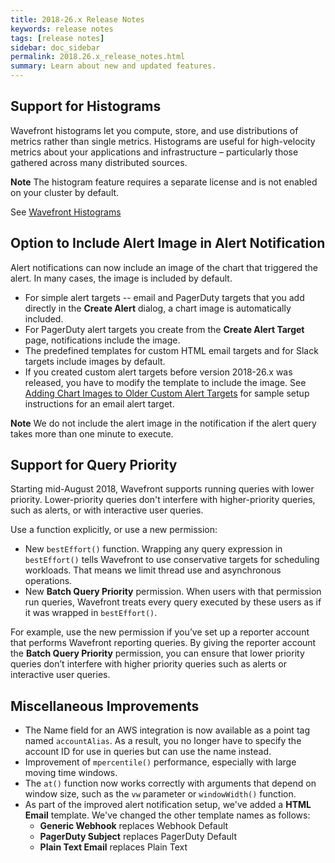 ```yaml
---
title: 2018-26.x Release Notes
keywords: release notes
tags: [release notes]
sidebar: doc_sidebar
permalink: 2018.26.x_release_notes.html
summary: Learn about new and updated features.
---
```



## Support for Histograms
Wavefront histograms let you compute, store, and use distributions of metrics rather than single metrics. Histograms are useful for high-velocity metrics about your applications and infrastructure – particularly those gathered across many distributed sources.

**Note** The histogram feature requires a separate license and is not enabled on your cluster by default.

See [Wavefront Histograms](https://docs.wavefront.com/proxies_histograms.html)

## Option to Include Alert Image in Alert Notification

Alert notifications can now include an image of the chart that triggered the alert. In many cases, the image is included by default.
* For simple alert targets -- email and PagerDuty targets that you add directly in the **Create Alert** dialog, a chart image is automatically included.
* For PagerDuty alert targets you create from the **Create Alert Target** page, notifications include the image.
* The predefined templates for custom HTML email targets and for Slack targets include images by default.
* If you created custom alert targets before version 2018-26.x was released, you have to modify the template to include the image.  See [Adding Chart Images to Older Custom Alert Targets](alert_target_customizing.html#adding-chart-images-to-older-custom-alert-targets) for sample setup instructions for an email alert target.

**Note** We do not include the alert image in the notification if the alert query takes more than one minute to execute.

## Support for Query Priority

Starting mid-August 2018, Wavefront supports running queries with lower priority. Lower-priority queries don't interfere with higher-priority queries, such as alerts, or with interactive user queries.

Use a function explicitly, or use a new permission:
- New `bestEffort()` function. Wrapping any query expression in `bestEffort()` tells Wavefront to use conservative targets for scheduling workloads. That means we limit thread use and asynchronous operations.
- New **Batch Query Priority** permission. When users with that permission run queries, Wavefront treats every query executed by these users as if it was wrapped in `bestEffort()`.

For example, use the new permission if you’ve set up a reporter account that performs Wavefront reporting queries. By giving the reporter account the **Batch Query Priority** permission, you can ensure that lower priority queries don’t interfere with higher priority queries such as alerts or interactive user queries.

## Miscellaneous Improvements

* The Name field for an AWS integration is now available as a point tag named `accountAlias`. As a result, you no longer have to specify the account ID for use in queries but can use the name instead.
* Improvement of `mpercentile()` performance, especially with large moving time windows.
* The `at()` function now works correctly with arguments that depend on window size, such as the `vw` parameter or `windowWidth()` function.
* As part of the improved alert notification setup, we've added a **HTML Email** template. We've changed the other template names as follows:
  - **Generic Webhook** replaces Webhook Default
  - **PagerDuty Subject** replaces PagerDuty Default
  - **Plain Text Email** replaces Plain Text
